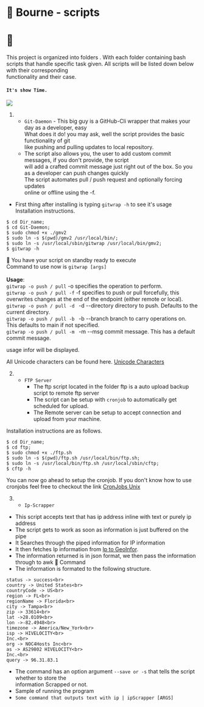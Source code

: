 # 🐚 Bourne - scripts
# 📁
This project is organized into folders . With each folder
containing bash scripts that handle specific task given.
All scripts will be listed down below with their corresponding <br> functionality and their case.

#### `It's show Time.` <br>

![](https://media.giphy.com/media/8zYunr3Hg8XPq/giphy.gif)

1. - `Git-Daemon` - This big guy is a GitHub-Cli wrapper that makes your day as a developer, easy <br>
 What does it do! you may ask, well the script provides the basic functionality of git <br>
 like pushing and pulling updates to local repository. <br>
   - The script also allows you, the user to add custom commit messages, if you don't provide, the script <br>
 will add a crafted commit message just right out of the box. So you as a developer can push changes quickly <br>
 The script automates pull / push request  and optionally forcing updates <br> online or offline using the -f. <br>

 - First thing after installing is typing `gitwrap -h`
to see it's usage <br>
 Installation instructions.<br>
 ```$ git clone <clone-url>;<br>
$ cd Dir_name;
$ cd Git-Daemon;
$ sudo chmod +x ./gmv2
$ sudo ln -s $(pwd)/gmv2 /usr/local/bin/;
$ sudo ln -s /usr/local/sbin/gitwrap /usr/local/bin/gmv2;
$ gitwrap -h
```

🙌 You have your script on standby ready to execute<br>
Command to use now is `gitwrap [args]`<br><br>
<strong>Usage</strong>:<br>
  `gitwrap -o push / pull` -o specifies the operation to perform. <br>
  `gitwrap -o push / pull -f` -f specifies to push or pull forcefully, this overwrites changes at the end of the endpoint (either remote or local).<br>
  `gitwrap -o push / pull -d ` -d --directory directory to push. Defaults to the current directory.<br>
 `gitwrap -o push / pull -b `  -b --branch branch to carry operations on. This defaults to main if not specified. <br>
 `gitwrap -o push / pull -m `  -m --msg commit message. This has a default commit message.<br>


usage infor will be displayed.

All Unicode characters can be found here. [Unicode Characters](https://unicode-table.com/en/) <br>

2. - `FTP Server`
     - The ftp script located in the folder ftp is a auto upload backup script to remote ftp server <br>
     - The script can be setup with `cronjob` to automatically get scheduled for upload.
     - The Remote server can be setup to accept connection and upload from your machine.

 Installation instructions are as follows.
 ```$ git clone <clone-url>;<br>
$ cd Dir_name;
$ cd ftp;
$ sudo chmod +x ./ftp.sh
$ sudo ln -s $(pwd)/ftp.sh /usr/local/bin/ftp.sh;
$ sudo ln -s /usr/local/bin/ftp.sh /usr/local/sbin/cftp;
$ cftp -h
```
You can now go ahead to setup the cronjob. If you don't know how to use cronjobs feel free to checkout the link [CronJobs Unix](https://ostechnix.com/a-beginners-guide-to-cron-jobs/#:~:text=It%20is%20used%20to%20schedule,tasks%20and%20a%20lot%20more.)

3. - `Ip-Scrapper` <br>
  - This script accepts text that has ip address inline with text or purely ip address
  - The script gets to work as soon as information is just buffered on the pipe<br>
  - It Searches through the piped information for IP information <br>
  - It then fetches Ip information from [Ip to GeoInfor](http://ip-api.com/json/).
  - The information returned is in json format, we then pass the information through to awk 🦅 Command
  - The information is formated to the following structure.
  ```
  status -> success<br>
  country -> United States<br>
  countryCode -> US<br>
  region -> FL<br>
  regionName -> Florida<br>
  city -> Tampa<br>
  zip -> 33614<br>
  lat ->28.0109<br>
  lon ->-82.4948<br>
  timezone -> America/New_York<br>
  isp -> HIVELOCITY<br>
  Inc.<br>
  org -> NOC4Hosts Inc<br>
  as -> AS29802 HIVELOCITY<br>
  Inc.<br>
  query -> 96.31.83.1
  ```
  - The command has an option argument `--save or -s` that tells the script whether to store the<br> information Scrapped or not.<br>
  - Sample of running the program<br>
  - `Some command that outputs text with ip | ipScrapper [ARGS]`
